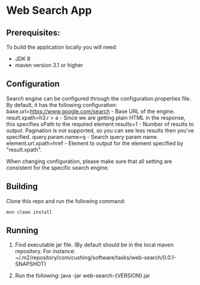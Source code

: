 # Web Search App

## Prerequisites:
To build the application locally you will need:
- JDK 8
- maven version 3.1 or higher

## Configuration
Search engine can be configured through the configuration.properties file.
By default, it has the following configuration:
    base.url=https://www.google.com/search  - Base URL of the engine.
    result.xpath=h3.r > a                   - Since we are getting plain HTML in the response, this specifies xPath to the required element
    results=1                               - Number of results to output. Pagination is not supported, so you can see less results then you've specified.
    query.param.name=q                      - Search query param name.
    element.url.xpath=href                  - Element to output for the element specified by "result.xpath".

When changing configuration, please make sure that all setting are consistent for the specific search engine.


## Building
Clone this repo and run the following command:
```
mvn clean install
```

## Running
1. Find executable jar file. (By default should be in the local maven repository.
    For instance: ~/.m2/repository/com/cushing/software/tasks/web-search/0.0.1-SNAPSHOT)

2. Run the following: java -jar web-search-{VERSION}.jar
